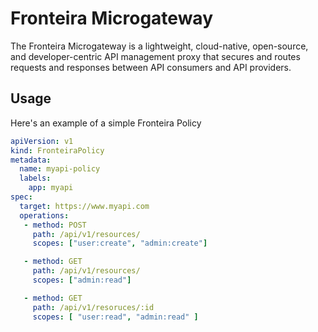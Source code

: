 # Fronteira Microgateway

The Fronteira Microgateway is a lightweight, cloud-native, open-source, and developer-centric API management proxy that secures and routes requests and responses between API consumers and API providers.

## Usage
Here's an example of a simple Fronteira Policy
```yaml
apiVersion: v1
kind: FronteiraPolicy
metadata:
  name: myapi-policy
  labels:
    app: myapi
spec:
  target: https://www.myapi.com
  operations:
   - method: POST
     path: /api/v1/resources/
     scopes: ["user:create", "admin:create"]

   - method: GET
     path: /api/v1/resources/
     scopes: ["admin:read"]

   - method: GET
     path: /api/v1/resoruces/:id
     scopes: [ "user:read", "admin:read" ]



